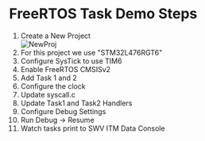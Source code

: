 # FreeRTOS Task Demo Steps 
1. Create a New Project <br> ![NewProj](RTOS-Projects/Task-Demo/docs/IOC_Config_View.png) <br>
2. For this project we use "STM32L476RGT6"
3. Configure SysTick to use TIM6
4. Enable FreeRTOS CMSISv2
5. Add Task 1 and 2
6. Configure the clock
7. Update syscall.c
8. Update Task1 and Task2 Handlers
9. Configure Debug Settings
10. Run Debug -> Resume
11. Watch tasks print to SWV ITM Data Console

